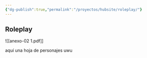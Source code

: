 ```yaml
---
{"dg-publish":true,"permalink":"/proyectos/hubsite/roleplay/"}
---
```


## Roleplay

![[anexo-02 1.pdf]]

aquí una hoja de personajes uwu
